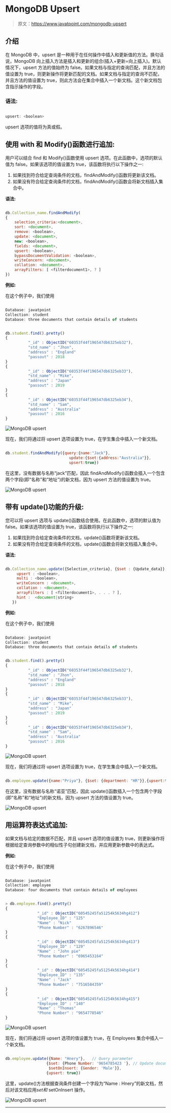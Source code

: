 # MongoDB Upsert

> 原文：<https://www.javatpoint.com/mongodb-upsert>

## 介绍

在 MongoDB 中，upsert 是一种用于在任何操作中插入和更新值的方法。换句话说，MongoDB 向上插入方法是插入和更新的组合(插入+更新=向上插入)。默认情况下，upsert 方法的值始终为 false。如果文档与指定的查询匹配，并且方法的值设置为 true，则更新操作将更新匹配的文档。如果文档与指定的查询不匹配，并且方法的值设置为 true，则此方法会在集合中插入一个新文档。这个新文档包含指示操作的字段。

### 语法:

```js

upsert: <boolean>

```

upsert 选项的值将为真或假。

## 使用 with 和 Modify()函数进行追加:

用户可以结合 find 和 Modify()函数使用 upsert 选项。在此函数中，选项的默认值为 false。如果该选项的值设置为 true，该函数将执行以下操作之一:

1.  如果找到符合给定查询条件的文档，findAndModify()函数将更新该文档。
2.  如果没有符合给定查询条件的文档，findAndModify()函数会将新文档插入集合中。

**语法:**

```js

db.Collection_name.findAndModify(
{
    selection_criteria:<document>,
    sort: <document>,
    remove: <boolean>,
    update: <document>,
    new: <boolean>,
    fields: <document>,
    upsert: <boolean>,
    bypassDocumentValidation: <boolean>,
    writeConcern: <document>,
    collation: <document>,
    arrayFilters: [ <filterdocument1>, ? ]
})

```

**例如:**

在这个例子中，我们使用

```js

Database: javatpoint
Collection: student
Database: three documents that contain details of students

```

```js

db.student.find().pretty()
{
          "_id" : ObjectID("60353f44f196547db6325eb32"),
          "std_name" : "Jhon",
          "address" : "England"
          "passout" : 2018
}
{
          "_id" : ObjectID("60353f44f196547db6325eb33"),
          "std_name" : "Mike",
          "address" : "Japan"
          "passout" : 2019
}
{
          "_id" : ObjectID("60353f44f196547db6325eb34"),
          "std_name" : "Sam",
          "address" : "Australia"
          "passout" : 2016
}

```

![MongoDB upsert](img/8d54406748891723d7181b94830fa582.png)

现在，我们将通过将 upsert 选项设置为 true，在学生集合中插入一个新文档。

```js

db.student.findAndModify({query:{name:"Jack"}, 
                            update:{$set:{address:"Australia"}},
                            upsert:true})

```

在这里，没有数据与名称“jack”匹配，因此 findAndModify()函数会插入一个包含两个字段(即“名称”和“地址”)的新文档，因为 upsert 方法的值设置为 true。

![MongoDB upsert](img/12d42581c230401e9d4d6f04a59723f3.png)

## 带有 update()功能的升级:

您可以将 upsert 选项与 update()函数结合使用。在此函数中，选项的默认值为 false。如果该选项的值设置为 true，该函数将执行以下操作之一:

1.  如果找到符合给定查询条件的文档，update()函数将更新该文档。
2.  如果没有符合给定查询条件的文档，update()函数会将新文档插入集合中。

**语法:**

```js

db.Collection_name.update({Selection_criteria}, {$set : {Update_data}}, {
     upsert : <boolean>,
     multi : <boolean>,
     writeConcern : <document>,
     collation : <document>,
     arrayFilters : [ <filterdocument1>, . . . ? ],
     hint :  <document|string>        
   })

```

**例如:**

在这个例子中，我们使用

```js

Database: javatpoint
Collection: student
Database: three documents that contain details of students

```

```js

db.student.find().pretty()
{
          "_id" : ObjectID("60353f44f196547db6325eb32"),
          "std_name" : "Jhon",
          "address" : "England"
          "passout" : 2018
}
{
          "_id" : ObjectID("60353f44f196547db6325eb33"),
          "std_name" : "Mike",
          "address" : "Japan"
          "passout" : 2019
}
{
          "_id" : ObjectID("60353f44f196547db6325eb34"),
          "std_name" : "Sam",
          "address" : "Australia"
          "passout" : 2016
}

```

![MongoDB upsert](img/2774e8cc9412a8e611af960357728063.png)

现在，我们将通过将 upsert 选项设置为 true，在学生集合中插入一个新文档。

```js

db.employee.update({name:"Priya"}, {$set: {department: "HR"}},{upsert:true})

```

在这里，没有数据与名称“诺亚”匹配，因此 update()函数插入一个包含两个字段(即“名称”和“地址”)的新文档，因为 upsert 方法的值设置为 true。

![MongoDB upsert](img/73e64bebe9ac84b31e04736534b27f2a.png)

## 用运算符表达式追加:

如果文档与给定的数据不匹配，并且 upsert 选项的值设置为 true，则更新操作将根据给定查询参数中的相似性子句创建新文档，并应用更新参数中的表达式。

**例如:**

在这个例子中，我们使用

```js

Database: javatpoint
Collection: employee
Database: four documents that contain details of employees

```

```js

> db.employee.find().pretty()
{
              "_id" : ObjectID("60545245fa51254k5634hg412")
              "Employee_ID" : "125"
              "Name" : "Nick"
              "Phone Number" : "6267896546"
}
{
              "_id" : ObjectID("60545245fa51254k5634hg413")
              "Employee_ID" : "129"
              "Name" : "John pie"
              "Phone Number" : "6965453164"
}
{
              "_id" : ObjectID("60545245fa51254k5634hg414")
              "Employee_ID" : "135"
              "Name" : "Jack"
              "Phone Number" : "7516584359"
}
{
              "_id" : ObjectID("60545245fa51254k5634hg415")
              "Employee_ID" : "140"
              "Name" : "Thomas"
              "Phone Number" : "9654778546"
}

```

![MongoDB upsert](img/653e7db9ee244a0cb68febc855dabb32.png)

现在，我们将通过将 upsert 选项的值设置为 true，在 Employees 集合中插入一个新文档。

```js

db.employee.update({Name: "Hnery"},   // Query parameter  
                  {$set: {Phone Number: '9654785423 '}, // Update document
                   $setOnInsert: {Gender: 'Male'}},
                  {upsert: true})

```

这里，update()方法根据查询条件创建一个字段为“Name : Hnery”的新文档，然后对该文档应用$set 和$ setOnInsert 操作。

![MongoDB upsert](img/1b88042104ba1d04f080ea3313c16e64.png)

* * *